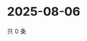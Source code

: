 # 2025-08-06

共 0 条

<!-- BEGIN ZHIHUVIDEO -->
<!-- 最后更新时间 Wed Aug 06 2025 18:14:23 GMT+0800 (China Standard Time) -->

<!-- END ZHIHUVIDEO -->
